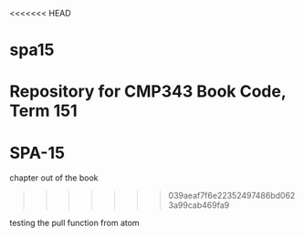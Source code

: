 <<<<<<< HEAD
# spa15
Repository for CMP343 Book Code, Term 151
=======
# SPA-15
chapter out of the book
>>>>>>> 039aeaf7f6e22352497486bd0623a99cab469fa9

testing the pull function from atom
